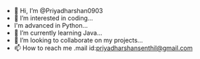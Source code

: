 - 👋 Hi, I’m @Priyadharshan0903
- 👀 I’m interested in coding...
- I'm advanced in Python...
- 🌱 I’m currently learning Java...
- 💞️ I’m looking to collaborate on my projects...
- 📫 How to reach me .mail id:priyadharshansenthil@gmail.com
<!---
Priyadharshan0903/Priyadharshan0903 is a ✨ special ✨ repository because its `README.md` (this file) appears on your GitHub profile.
You can click the Preview link to take a look at your changes.
--->
